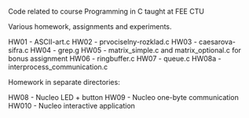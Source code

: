 Code related to course Programming in C taught at FEE CTU

Various homework, assignments and experiments.

HW01 - ASCII-art.c
HW02 - prvociselny-rozklad.c
HW03 - caesarova-sifra.c
HW04 - grep.g
HW05 - matrix_simple.c and matrix_optional.c for bonus assignment
HW06 - ringbuffer.c
HW07 - queue.c
HW08a - interprocess_communication.c

Homework in separate directories: 

HW08 - Nucleo LED + button
HW09 - Nucleo one-byte communication
HW010 - Nucleo interactive application